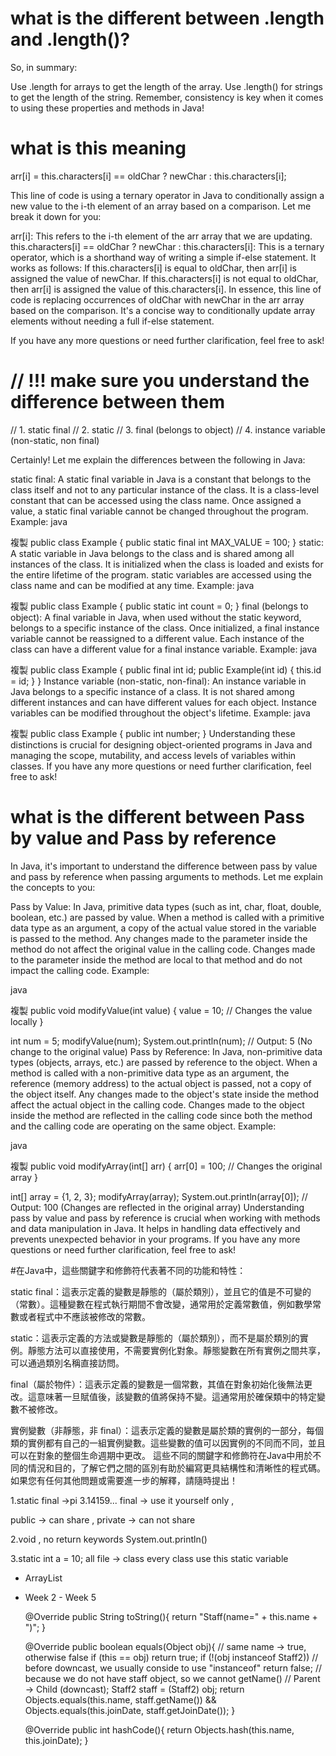 # what is the different between .length and .length()?
So, in summary:

Use .length for arrays to get the length of the array.
Use .length() for strings to get the length of the string.
Remember, consistency is key when it comes to using these properties and methods in Java!

# what is this meaning
arr[i] = this.characters[i] == oldChar ? newChar : this.characters[i];

This line of code is using a ternary operator in Java to conditionally assign a new value to the i-th element of an array based on a comparison. Let me break it down for you:

arr[i]: This refers to the i-th element of the arr array that we are updating.
this.characters[i] == oldChar ? newChar : this.characters[i]: This is a ternary operator, which is a shorthand way of writing a simple if-else statement. It works as follows:
If this.characters[i] is equal to oldChar, then arr[i] is assigned the value of newChar.
If this.characters[i] is not equal to oldChar, then arr[i] is assigned the value of this.characters[i].
In essence, this line of code is replacing occurrences of oldChar with newChar in the arr array based on the comparison. It's a concise way to conditionally update array elements without needing a full if-else statement.

If you have any more questions or need further clarification, feel free to ask!

# // !!! make sure you understand the difference between them
  // 1. static final
  // 2. static
  // 3. final (belongs to object)
  // 4. instance variable (non-static, non final)

  Certainly! Let me explain the differences between the following in Java:

static final:
A static final variable in Java is a constant that belongs to the class itself and not to any particular instance of the class.
It is a class-level constant that can be accessed using the class name.
Once assigned a value, a static final variable cannot be changed throughout the program.
Example:
java

複製
public class Example {
    public static final int MAX_VALUE = 100;
}
static:
A static variable in Java belongs to the class and is shared among all instances of the class.
It is initialized when the class is loaded and exists for the entire lifetime of the program.
static variables are accessed using the class name and can be modified at any time.
Example:
java

複製
public class Example {
    public static int count = 0;
}
final (belongs to object):
A final variable in Java, when used without the static keyword, belongs to a specific instance of the class.
Once initialized, a final instance variable cannot be reassigned to a different value.
Each instance of the class can have a different value for a final instance variable.
Example:
java

複製
public class Example {
    public final int id;
    public Example(int id) {
        this.id = id;
    }
}
Instance variable (non-static, non-final):
An instance variable in Java belongs to a specific instance of a class.
It is not shared among different instances and can have different values for each object.
Instance variables can be modified throughout the object's lifetime.
Example:
java

複製
public class Example {
    public int number;
}
Understanding these distinctions is crucial for designing object-oriented programs in Java and managing the scope, mutability, and access levels of variables within classes. If you have any more questions or need further clarification, feel free to ask!

# what is the different between Pass by value and Pass by reference

In Java, it's important to understand the difference between pass by value and pass by reference when passing arguments to methods. Let me explain the concepts to you:

Pass by Value:
In Java, primitive data types (such as int, char, float, double, boolean, etc.) are passed by value.
When a method is called with a primitive data type as an argument, a copy of the actual value stored in the variable is passed to the method.
Any changes made to the parameter inside the method do not affect the original value in the calling code.
Changes made to the parameter inside the method are local to that method and do not impact the calling code.
Example:

java

複製
public void modifyValue(int value) {
    value = 10; // Changes the value locally
}

int num = 5;
modifyValue(num);
System.out.println(num); // Output: 5 (No change to the original value)
Pass by Reference:
In Java, non-primitive data types (objects, arrays, etc.) are passed by reference to the object.
When a method is called with a non-primitive data type as an argument, the reference (memory address) to the actual object is passed, not a copy of the object itself.
Any changes made to the object's state inside the method affect the actual object in the calling code.
Changes made to the object inside the method are reflected in the calling code since both the method and the calling code are operating on the same object.
Example:

java

複製
public void modifyArray(int[] arr) {
    arr[0] = 100; // Changes the original array
}

int[] array = {1, 2, 3};
modifyArray(array);
System.out.println(array[0]); // Output: 100 (Changes are reflected in the original array)
Understanding pass by value and pass by reference is crucial when working with methods and data manipulation in Java. It helps in handling data effectively and prevents unexpected behavior in your programs. If you have any more questions or need further clarification, feel free to ask!

#在Java中，這些關鍵字和修飾符代表著不同的功能和特性：

static final：這表示定義的變數是靜態的（屬於類別），並且它的值是不可變的（常數）。這種變數在程式執行期間不會改變，通常用於定義常數值，例如數學常數或者程式中不應該被修改的常數。

static：這表示定義的方法或變數是靜態的（屬於類別），而不是屬於類別的實例。靜態方法可以直接使用，不需要實例化對象。靜態變數在所有實例之間共享，可以通過類別名稱直接訪問。

final（屬於物件）：這表示定義的變數是一個常數，其值在對象初始化後無法更改。這意味著一旦賦值後，該變數的值將保持不變。這通常用於確保類中的特定變數不被修改。

實例變數（非靜態，非 final）：這表示定義的變數是屬於類的實例的一部分，每個類的實例都有自己的一組實例變數。這些變數的值可以因實例的不同而不同，並且可以在對象的整個生命週期中更改。
這些不同的關鍵字和修飾符在Java中用於不同的情況和目的，了解它們之間的區別有助於編寫更具結構性和清晰性的程式碼。如果您有任何其他問題或需要進一步的解釋，請隨時提出！


1.static final ->pi 3.14159...
final -> use it yourself only ,

 public -> can share ,
  private -> can not share 

2.void , no return keywords
System.out.println() 

3.static 
int a = 10;
all file -> class 
every class use this static variable 

- ArrayList
- Week 2 - Week 5

  @Override
  public String toString(){
    return "Staff(name=" + this.name + ")";
  }

  @Override 
  public boolean equals(Object obj){ // same name -> true, otherwise false
    if (this == obj)
      return true;
    if (!(obj instanceof Staff2)) // before downcast, we usually conside to use "instanceof"
      return false;
    // because we do not have staff object, so we cannot getName()
    // Parent -> Child (downcast);
    Staff2 staff = (Staff2) obj;
    return Objects.equals(this.name, staff.getName()) && Objects.equals(this.joinDate, staff.getJoinDate());
  }

  @Override
  public int hashCode(){
    return Objects.hash(this.name, this.joinDate);
  }